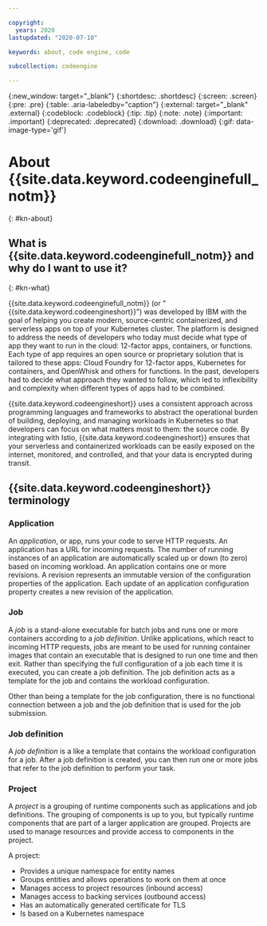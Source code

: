 ```yaml
---

copyright:
  years: 2020
lastupdated: "2020-07-10"

keywords: about, code engine, code

subcollection: codeengine

---
```


{:new_window: target="_blank"}
{:shortdesc: .shortdesc}
{:screen: .screen}
{:pre: .pre}
{:table: .aria-labeledby="caption"}
{:external: target="_blank" .external}
{:codeblock: .codeblock}
{:tip: .tip}
{:note: .note}
{:important: .important}
{:deprecated: .deprecated}
{:download: .download}
{:gif: data-image-type='gif'}

# About {{site.data.keyword.codeenginefull_notm}} 
{: #kn-about}

## What is {{site.data.keyword.codeenginefull_notm}} and why do I want to use it?
{: #kn-what}

{{site.data.keyword.codeenginefull_notm}} (or "{{site.data.keyword.codeengineshort}}")  was developed by IBM with the goal of helping you create modern, source-centric containerized, and serverless apps on top of your Kubernetes cluster. The platform is designed to address the needs of developers who today must decide what type of app they want to run in the cloud: 12-factor apps, containers, or functions. Each type of app requires an open source or proprietary solution that is tailored to these apps: Cloud Foundry for 12-factor apps, Kubernetes for containers, and OpenWhisk and others for functions. In the past, developers had to decide what approach they wanted to follow, which led to inflexibility and complexity when different types of apps had to be combined.

{{site.data.keyword.codeengineshort}} uses a consistent approach across programming languages and frameworks to abstract the operational burden of building, deploying, and managing workloads in Kubernetes so that developers can focus on what matters most to them: the source code. By integrating with Istio, {{site.data.keyword.codeengineshort}} ensures that your serverless and containerized workloads can be easily exposed on the internet, monitored, and controlled, and that your data is encrypted during transit.


## {{site.data.keyword.codeengineshort}} terminology

### Application

An *application*, or app, runs your code to serve HTTP requests. An application has a URL for incoming requests. The number of running instances of an application are automatically scaled up or down (to zero) based on incoming workload. An application contains one or more revisions. A revision represents an immutable version of the configuration properties of the application. Each update of an application configuration property creates a new revision of the application.

### Job 
A *job* is a stand-alone executable for batch jobs and runs one or more containers according to a *job definition*. Unlike applications, which react to incoming HTTP requests, jobs are meant to be used for running container images that contain an executable that is designed to run one time and then exit. Rather than specifying the full configuration of a job each time it is executed, you can create a job definition. The job definition acts as a template for the job and contains the workload configuration.

Other than being a template for the job configuration, there is no functional connection between a job and the job definition that is used for the job submission. 

### Job definition

A *job definition* is a like a template that contains the workload configuration for a job. After a job definition is created, you can then run one or more jobs that refer to the job definition to perform your task.

### Project
A *project* is a grouping of runtime components such as applications and job definitions. The grouping of components is up to you, but typically runtime components that are part of a larger application are grouped. Projects are used to manage resources and provide access to components in the project. 

A project:
- Provides a unique namespace for entity names
- Groups entities and allows operations to work on them at once
- Manages access to project resources (inbound access)
- Manages access to backing services (outbound access)
- Has an automatically generated certificate for TLS
- Is based on a Kubernetes namespace
